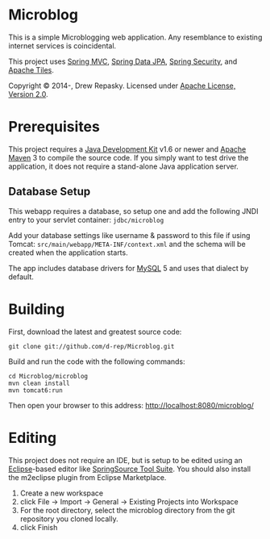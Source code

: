 Microblog
=========
This is a simple Microblogging web application.  Any resemblance to existing internet services is coincidental.

This project uses [Spring MVC], [Spring Data JPA], [Spring Security], and [Apache Tiles].

Copyright &copy; 2014-, Drew Repasky.  Licensed under [Apache License, Version 2.0].


Prerequisites
=============
This project requires a [Java Development Kit] v1.6 or newer and [Apache Maven] 3 to compile the source code.  If you simply want to test drive the application, it does not require a stand-alone Java application server.


Database Setup
--------------
This webapp requires a database, so setup one and add the following JNDI entry to your servlet container: `jdbc/microblog`

Add your database settings like username & password to this file if using Tomcat: `src/main/webapp/META-INF/context.xml` and the schema will be created when the application starts.

The app includes database drivers for [MySQL] 5 and uses that dialect by default.


Building
========
First, download the latest and greatest source code:

    git clone git://github.com/d-rep/Microblog.git

Build and run the code with the following commands:

    cd Microblog/microblog
    mvn clean install
    mvn tomcat6:run


Then open your browser to this address: [http://localhost:8080/microblog/](http://localhost:8080/microblog/)

Editing
=======
This project does not require an IDE, but is setup to be edited using an [Eclipse]-based editor like [SpringSource Tool Suite].  You should also install the m2eclipse plugin from Eclipse Marketplace.

1. Create a new workspace
2. click File -> Import -> General -> Existing Projects into Workspace
3. For the root directory, select the microblog directory from the git repository you cloned locally.
4. click Finish

[Apache License, Version 2.0]: http://www.apache.org/licenses/LICENSE-2.0.html
[Java Development Kit]: http://www.oracle.com/technetwork/java/javase/downloads/index.html
[Apache Maven]: http://maven.apache.org/download.html
[MySQL]: http://dev.mysql.com/downloads/
[Spring MVC]: http://docs.spring.io/spring/docs/4.0.1.RELEASE/spring-framework-reference/htmlsingle/#mvc
[Spring Data JPA]: http://docs.spring.io/spring-data/jpa/docs/1.4.3.RELEASE/reference/html/
[Spring Security]: http://docs.spring.io/spring-security/site/docs/3.2.0.RELEASE/reference/htmlsingle/
[Apache Tiles]: http://tiles.apache.org/2.2/framework/tutorial/index.html
[Eclipse]: http://www.eclipse.org/downloads/
[SpringSource Tool Suite]: http://www.springsource.com/downloads/sts

